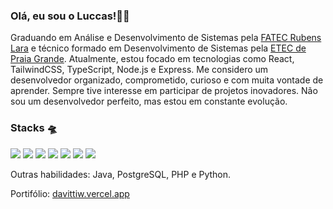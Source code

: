### Olá, eu sou o Luccas!👋🏻
Graduando em Análise e Desenvolvimento de Sistemas pela [FATEC Rubens Lara](https://fatecrl.edu.br/) e técnico formado em Desenvolvimento de Sistemas pela [ETEC de Praia Grande](https://www.etecpg.com.br/). Atualmente, estou focado em tecnologias como React, TailwindCSS, TypeScript, Node.js e Express.
Me considero um desenvolvedor organizado, comprometido, curioso e com muita vontade de aprender. Sempre tive interesse em participar de projetos inovadores. Não sou um desenvolvedor perfeito, mas estou em constante evolução.

### Stacks 🛸
<p align="left">
<img src="https://img.shields.io/badge/React-61DAFB?style=for-the-badge&logo=react&logoColor=508BBF&color=000" />
<img src="https://img.shields.io/badge/Tailwind-38B2AC?style=for-the-badge&logo=tailwindcss&logoColor=508BBF&color=000" />
<img src="https://img.shields.io/badge/TypeScript-3178C6?style=for-the-badge&logo=typescript&logoColor=508BBF&color=000" />
<img src="https://img.shields.io/badge/Node.js-339933?style=for-the-badge&logo=node.js&logoColor=508BBF&color=000" />
<img src="https://img.shields.io/badge/Express-339933?style=for-the-badge&logo=express&logoColor=508BBF&color=000" />
<img src="https://img.shields.io/badge/MySQL-00758F?style=for-the-badge&logo=mysql&logoColor=508BBF&color=000" />
<img src="https://img.shields.io/badge/Git-F05032?style=for-the-badge&logo=git&logoColor=508BBF&color=000" />
</p>

Outras habilidades: Java, PostgreSQL, PHP e Python.

Portifólio: [davittiw.vercel.app](https://davittiw.vercel.app/)
